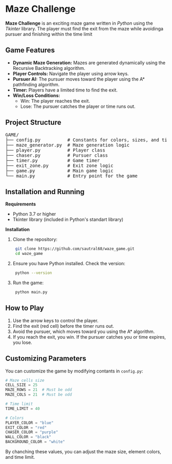 # Maze Challenge

**Maze Challenge** is an exciting maze game written in *Python* using the *Tkinter* library. The player must find the exit from the maze while avoidinga pursuer and finishing within the time limit


## Game Features 

- **Dynamic Maze Generation:** Mazes are generated dynamically using the Recursive Backtracking algorithm.
- **Player Controls:** Navigate the player using arrow keys.
- **Pursuer AI:** The pursuer moves toward the player using the A* pathfinding algorithm.
- **Timer:** Players have a limited time to find the exit.
- **Win/Loss Conditions:**
  - Win: The player reaches the exit.
  - Lose: The pursuer catches the player or time runs out.



## Project Structure

<pre>
GAME/
├── config.py          # Constants for colors, sizes, and time
├── maze_generator.py  # Maze generation logic
├── player.py          # Player class
├── chaser.py          # Pursuer class
├── timer.py           # Game timer
├── exit_zone.py       # Exit zone logic
├── game.py            # Main game logic
└── main.py            # Entry point for the game
</pre> 



## Installation and Running

**Requirements**
- Python 3.7 or higher
- Tkinter library (included in Python's standart library)

**Installation**

1. Clone the repository:
   ```bash
    git clone https://github.com/sautral68/waze_game.git
    cd waze_game
   ```

2. Ensure you have Python installed. Check the version:
   ```bash
    python --version
   ```

3. Run the game:
   ```bash
    python main.py
   ```


## How to Play

1. Use the arrow keys to control the player.
2. Find the exit (red cell) before the timer runs out.
3. Avoid the pursuer, which moves toward you using the A* algorithm.
4. If you reach the exit, you win. If the pursuer catches you or time expires, you lose.


## Customizing Parameters

You can customize the game by modifying contants in `config.py`:

```python
# Maze cells size
CELL_SIZE = 25
MAZE_ROWS = 21  # Must be odd
MAZE_COLS = 21  # Must be odd

# Time limit
TIME_LIMIT = 40

# Colors
PLAYER_COLOR = "blue"
EXIT_COLOR = "red"
CHASER_COLOR = "purple"
WALL_COLOR = "black"
BACKGROUND_COLOR = "white"
```

By chanching these values, you can adjust the maze size, element colors, and time limit.
